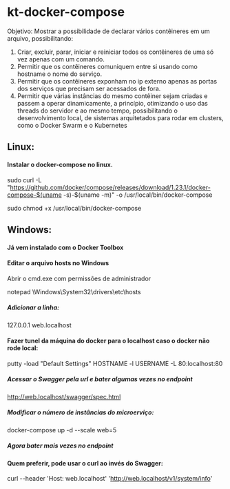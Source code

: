 # kt-docker-compose

Objetivo:
Mostrar a possibilidade de declarar vários contêineres em um arquivo, possibilitando:
1) Criar, excluir, parar, iniciar e reiniciar todos os contêineres de uma só vez apenas com um comando.
2) Permitir que os contêineres comuniquem entre si usando como hostname o nome do serviço.
3) Permitir que os contêineres exponham no ip externo apenas as portas dos serviços que precisam ser acessados de fora. 
4) Permitir que várias instâncias do mesmo contêiner sejam criadas e passem a operar dinamicamente, a princípio, otimizando o uso das threads do servidor e ao mesmo tempo, possibilitando o desenvolvimento local, de sistemas arquitetados para rodar em clusters, como o Docker Swarm e o Kubernetes


## Linux:
#### Instalar o docker-compose no linux.
sudo curl -L "https://github.com/docker/compose/releases/download/1.23.1/docker-compose-$(uname -s)-$(uname -m)" -o /usr/local/bin/docker-compose

sudo chmod +x /usr/local/bin/docker-compose

## Windows:
#### Já vem instalado com o Docker Toolbox

#### Editar o arquivo hosts no Windows
Abrir o cmd.exe com permissões de administrador

notepad \Windows\System32\drivers\etc\hosts

##### Adicionar a linha:

127.0.0.1 web.localhost


#### Fazer tunel da máquina do docker para o localhost caso o docker não rode local:
putty -load "Default Settings" HOSTNAME -l USERNAME -L 80:localhost:80


##### Acessar o Swagger pela url e bater algumas vezes no endpoint
http://web.localhost/swagger/spec.html
##### Modificar o número de instâncias do microerviço:
docker-compose up -d --scale web=5

##### Agora bater mais vezes no endpoint

#### Quem preferir, pode usar o curl ao invés do Swagger:

curl --header 'Host: web.localhost' 'http://web.localhost/v1/system/info' 
